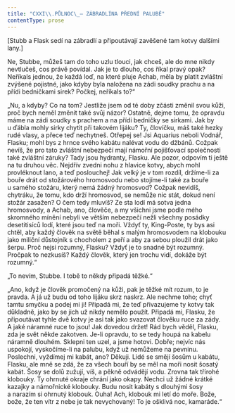 ```yaml
---
title: "CXXI\\.PŮLNOC\_— ZÁBRADLÍNA PŘEDNÍ PALUBĚ"
contentType: prose
---
```


\[Stubb a Flask sedí na zábradlí a připoutávají zavěšené tam kotvy dalšími lany.\]

  

Ne, Stubbe, můžeš tam do toho uzlu tlouci, jak chceš, ale do mne nikdy nevtlučeš, cos právě povídal. Jak je to dlouho, cos říkal pravý opak? Neříkals jednou, že každá loď, na které pluje Achab, měla by platit zvláštní zvýšené pojistné, jako kdyby byla naložena na zádi soudky prachu a na přídi bedničkami sirek? Počkej, neříkals to?“

„Nu, a kdyby? Co na tom? Jestliže jsem od té doby zčásti změnil svou kůži, proč bych neměl změnit také svůj názor? Ostatně, dejme tomu, že opravdu máme na zádi soudky s prachem a na přídi bedničky se sirkami. Jak by u ďábla mohly sirky chytit při takovém lijáku? Ty, človíčku, máš také hezky rudé vlasy, a přece teď nechytneš. Otřepej se! Jsi Aquarius neboli Vodnář, Flasku; mohl bys z hrnce svého kabátu nalévat vodu do džbánů. Cožpak nevíš, že pro tato zvláštní nebezpečí mají námořní pojišťovací společnosti také zvláštní záruky? Tady jsou hydranty, Flasku. Ale pozor, odpovím ti ještě na tu druhou věc. Nejdřív zvedni nohu z hlavice kotvy, abych mohl provléknout lano, a teď poslouchej! Jak velký je v tom rozdíl, držíme-li za bouře drát od stožárového hromosvodu nebo stojíme-li také za bouře u samého stožáru, který nemá žádný hromosvod? Cožpak nevidíš, chytráku, že tomu, kdo drží hromosvod, se nemůže nic stát, dokud není stožár zasažen? O čem tedy mluvíš? Ze sta lodí má sotva jedna hromosvody, a Achab, ano, člověče, a my všichni jsme podle mého skromného mínění nebyli ve větším nebezpečí nežli všechny posádky desetitisíců lodí, které jsou teď na moři. Vždyť ty, King-Poste, ty bys asi chtěl, aby každý člověk na světě běhal s malým hromosvodem na klobouku jako miliční důstojník s chocholem z peří a aby za sebou ploužil drát jako šerpu. Proč nejsi rozumný, Flasku? Vždyť je to snadné být rozumný. Pročpak to nezkusíš? Každý člověk, který jen trochu vidí, dokáže být rozumný.“

„To nevím, Stubbe. I tobě to někdy připadá těžké.“

„Ano, když je člověk promočený na kůži, pak je těžké mít rozum, to je pravda. A já už budu od toho lijáku skrz naskrz. Ale nechme toho; chyť tamtu smyčku a podej mi ji! Připadá mi, že teď přivazujeme ty kotvy tak důkladně, jako by se jich už nikdy nemělo použít. Připadá mi, Flasku, že připoutávat tyhle dvě kotvy je asi tak jako svazovat člověku ruce za zády. A jaké náramné ruce to jsou! Jak dovedou držet! Rád bych věděl, Flasku, zda je svět někde zakotven. Je-li opravdu, to se tedy houpá na kabelu náramně dlouhém. Sklepni ten uzel, a jsme hotovi. Dobře; nejvíc nás uspokojí, vyskočíme-li na palubu, když už nemůžeme na pevninu. Poslechni, vyždímej mi kabát, ano? Děkuji. Lidé se smějí šosům u kabátu, Flasku, ale mně se zdá, že za všech bouří by se měl na moři nosit šosatý kabát. Šosy se dolů zužují, víš, a pěkně odvádějí vodu. Zrovna tak třírohé klobouky. Ty ohrnuté okraje chrání jako okapy. Nechci už žádné krátké kazajky a námořnické klobouky. Budu nosit kabáty s dlouhými šosy a narazím si ohrnutý klobouk. Ouha! Ach, klobouk mi letí do moře. Bože, bože, že ten vítr z nebe je tak nevychovaný! To je ošklivá noc, kamaráde.“
